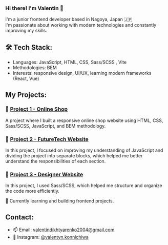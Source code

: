 ### Hi there! I'm Valentin 👋

I'm a junior frontend developer based in Nagoya, Japan 🇯🇵  
I'm passionate about working with modern technologies and constantly improving my skills.

## 🛠️ Tech Stack:
- Languages: JavaScript, HTML, CSS, Sass/SCSS , Vite
- Methodologies: BEM
- Interests: responsive design, UI/UX, learning modern frameworks (React, Vue)

## My Projects:

### 🌟 [Project 1 - Online Shop](https://feniks-ddos.github.io/Ecobazar/)
A project where I built a responsive online shop website using HTML, CSS, Sass/SCSS, JavaScript, and BEM methodology.

### 🌟 [Project 2 - FutureTech Website](https://feniks-ddos.github.io/FutureTech/index.html)
In this project, I focused on improving my understanding of JavaScript and dividing the project into separate blocks, which helped me better understand the responsibilities of each section.

### 🌟 [Project 3 - Designer Website](https://feniks-ddos.github.io/MIG/)
In this project, I used Sass/SCSS, which helped me structure and organize the code more efficiently.

🌱 Currently learning and building frontend projects.

## Contact:
- 📫 Email: valentindikhtyarenko2004@gmail.com
- 📱 Instagram: [@valentyn.konnichiwa](https://www.instagram.com/valentyn.konnichiwa?igsh=aWNxdW5wYmdvN3E=)

